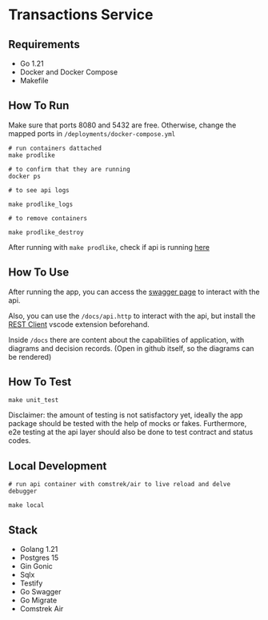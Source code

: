 # Transactions Service

## Requirements
* Go 1.21
* Docker and Docker Compose
* Makefile

## How To Run
Make sure that ports 8080 and 5432 are free. Otherwise, change the mapped ports in `/deployments/docker-compose.yml`
```
# run containers dattached
make prodlike

# to confirm that they are running
docker ps

# to see api logs

make prodlike_logs

# to remove containers

make prodlike_destroy
```
After running with `make prodlike`, check if api is running [here](http://localhost:8080/health)
## How To Use

After running the app, you can access the [swagger page](http://localhost:8080/swagger) to interact with the api.

Also, you can use the `/docs/api.http` to interact with the api, but install the [REST Client](https://marketplace.visualstudio.com/items?itemName=humao.rest-client) vscode extension beforehand.

Inside `/docs` there are content about the capabilities of application, with diagrams and decision records. (Open in github itself, so the diagrams can be rendered)

## How To Test
```
make unit_test
```
Disclaimer: the amount of testing is not satisfactory yet, ideally the app package should be tested with the help of mocks or fakes.
Furthermore, e2e testing at the api layer should also be done to test contract and status codes.
## Local Development
```
# run api container with comstrek/air to live reload and delve debugger

make local
```
## Stack
* Golang 1.21
* Postgres 15
* Gin Gonic
* Sqlx
* Testify
* Go Swagger
* Go Migrate
* Comstrek Air